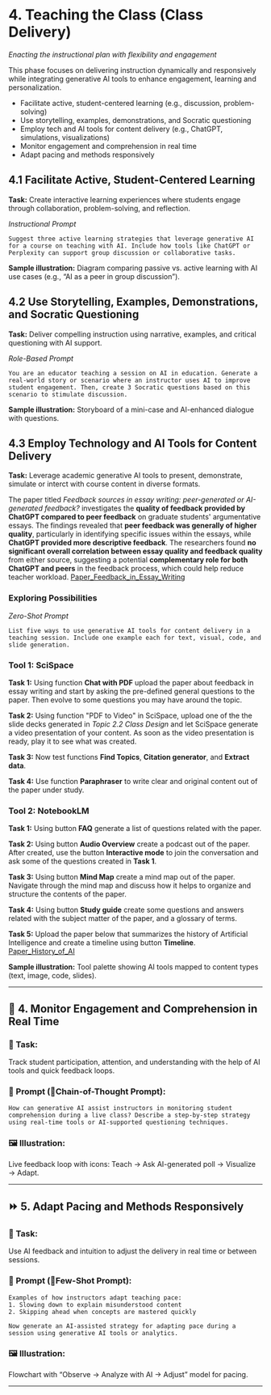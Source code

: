 
# 4. Teaching the Class (Class Delivery)  
_*Enacting the instructional plan with flexibility and engagement*_

This phase focuses on delivering instruction dynamically and responsively while integrating generative AI tools to enhance engagement, learning and personalization.

- Facilitate active, student-centered learning (e.g., discussion, problem-solving)  
- Use storytelling, examples, demonstrations, and Socratic questioning  
- Employ tech and AI tools for content delivery (e.g., ChatGPT, simulations, visualizations)  
- Monitor engagement and comprehension in real time  
- Adapt pacing and methods responsively  

## 4.1 Facilitate Active, Student-Centered Learning

**Task:** 
Create interactive learning experiences where students engage through collaboration, problem-solving, and reflection.

*Instructional Prompt*
```
Suggest three active learning strategies that leverage generative AI for a course on teaching with AI. Include how tools like ChatGPT or Perplexity can support group discussion or collaborative tasks.
```

**Sample illustration:** Diagram comparing passive vs. active learning with AI use cases (e.g., “AI as a peer in group discussion”).

## 4.2 Use Storytelling, Examples, Demonstrations, and Socratic Questioning

**Task:**
Deliver compelling instruction using narrative, examples, and critical questioning with AI support.

*Role-Based Prompt*
```
You are an educator teaching a session on AI in education. Generate a real-world story or scenario where an instructor uses AI to improve student engagement. Then, create 3 Socratic questions based on this scenario to stimulate discussion.
```

**Sample illustration:** Storyboard of a mini-case and AI-enhanced dialogue with questions.

## 4.3 Employ Technology and AI Tools for Content Delivery

**Task:**
Leverage academic generative AI tools to present, demonstrate, simulate or interct with course content in diverse formats.

The paper titled _Feedback sources in essay writing: peer-generated or AI-generated feedback?_ investigates the **quality of feedback provided by ChatGPT compared to peer feedback** on graduate students' argumentative essays. The findings revealed that **peer feedback was generally of higher quality**, particularly in identifying specific issues within the essays, while **ChatGPT provided more descriptive feedback**.  The researchers found **no significant overall correlation between essay quality and feedback quality** from either source, suggesting a potential **complementary role for both ChatGPT and peers** in the feedback process, which could help reduce teacher workload.
[Paper_Feedback_in_Essay_Writing](./Data/Feedbacksourcesinessaywriting.pdf) <br>

### Exploring Possibilities
*Zero-Shot Prompt*
```
List five ways to use generative AI tools for content delivery in a teaching session. Include one example each for text, visual, code, and slide generation.
```

### Tool 1: SciSpace
**Task 1:** Using function **Chat with PDF** upload the paper about feedback in essay writing and start by asking the pre-defined general questions to the paper. Then evolve to some questions you may have around the topic. <br>

**Task 2:** Using function "PDF to Video" in SciSpace, upload one of the the slide decks generated in _Topic 2.2 Class Design_ and let SciSpace generate a video presentation of your content. As soon as the video presentation is ready, play it to see what was created. <br> 

**Task 3:** Now test functions **Find Topics**, **Citation generator**, and **Extract data**.

**Task 4:** Use function **Paraphraser** to write clear and original content out of the paper under study.

### Tool 2: NotebookLM
**Task 1:** Using button **FAQ** generate a list of questions related with the paper. <br>

**Task 2:** Using button **Audio Overview** create a podcast out of the paper. After created, use the button **Interactive mode** to join the conversation and ask some of the questions created in **Task 1**. <br>

**Task 3:** Using button **Mind Map** create a mind map out of the paper. Navigate through the mind map and discuss how it helps to organize and structure the contents of the paper. <br>

**Task 4:** Using button **Study guide** create some questions and answers related with the subject matter of the paper, and a glossary of terms. <br>

**Task 5:** Upload the paper below that summarizes the history of Artificial Intelligence and create a timeline using button **Timeline**. <br>
[Paper_History_of_AI](./Data/HistoryofAI.pdf) <br>

**Sample illustration:** Tool palette showing AI tools mapped to content types (text, image, code, slides).

---

## 👀 4. Monitor Engagement and Comprehension in Real Time

### 📌 Task:
Track student participation, attention, and understanding with the help of AI tools and quick feedback loops.

### 🧠 Prompt (🔹Chain-of-Thought Prompt):
```
How can generative AI assist instructors in monitoring student comprehension during a live class? Describe a step-by-step strategy using real-time tools or AI-supported questioning techniques.
```

### 🖼 Illustration:
Live feedback loop with icons: Teach → Ask AI-generated poll → Visualize → Adapt.

---

## ⏩ 5. Adapt Pacing and Methods Responsively

### 📌 Task:
Use AI feedback and intuition to adjust the delivery in real time or between sessions.

### 🧠 Prompt (🔹Few-Shot Prompt):
```
Examples of how instructors adapt teaching pace:
1. Slowing down to explain misunderstood content
2. Skipping ahead when concepts are mastered quickly

Now generate an AI-assisted strategy for adapting pace during a session using generative AI tools or analytics.
```

### 🖼 Illustration:
Flowchart with “Observe → Analyze with AI → Adjust” model for pacing.

---
